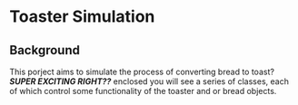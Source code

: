 # Toaster Simulation
## Background

This porject aims to simulate the process of converting bread to toast? ***SUPER EXCITING RIGHT??***
enclosed you will see a series of classes, each of which control some functionality of the toaster and or bread objects. 